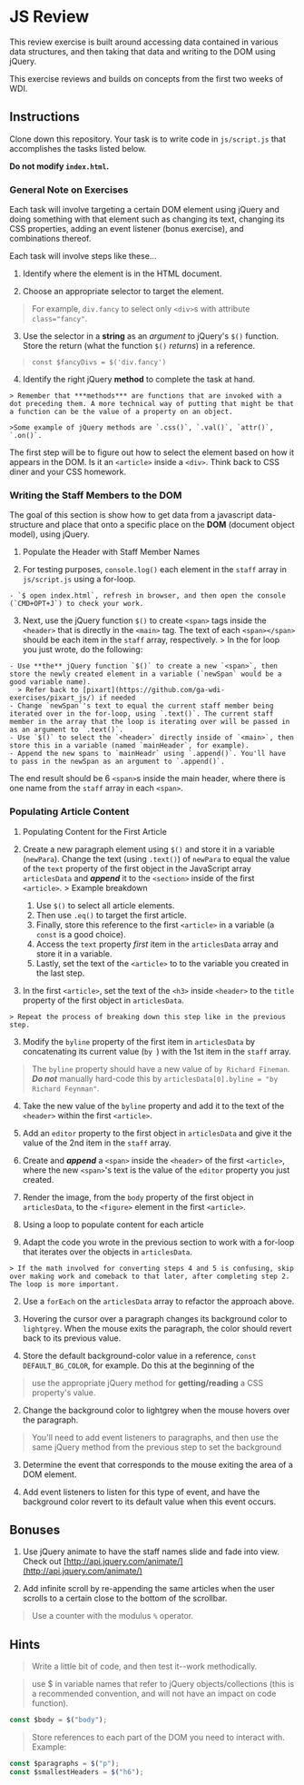 # JS Review

This review exercise is built around accessing data contained in various data structures, and then taking that data and writing to the DOM using jQuery.

This exercise reviews and builds on concepts from the first two weeks of WDI.

## Instructions

Clone down this repository. Your task is to write code in `js/script.js` that accomplishes the tasks listed below.

**Do not modify `index.html`.**

### General Note on Exercises

Each task will involve targeting a certain DOM element using jQuery and doing something with that element such as changing its text, changing its CSS properties, adding an event listener (bonus exercise), and combinations thereof.

Each task will involve steps like these...
  1. Identify where the element is in the HTML document.

  2. Choose an appropriate selector to target the element.
  > For example, `div.fancy` to select only `<div>`s with attribute `class="fancy"`.

  3. Use the selector in a **string** as an *argument* to jQuery's `$()` function. Store the return (what the function `$()` *returns*) in a reference.
  > `const $fancyDivs = $('div.fancy')`

  4. Identify the right jQuery **method** to complete the task at hand.

    > Remember that ***methods*** are functions that are invoked with a dot preceding them. A more technical way of putting that might be that a function can be the value of a property on an object.

    >Some example of jQuery methods are `.css()`, `.val()`, `attr()`, `.on()`.

The first step will be to figure out how to select the element based on how it appears in the DOM. Is it an `<article>` inside a `<div>`. Think back to CSS diner and your CSS homework.

### Writing the Staff Members to the DOM

The goal of this section is show how to get data from a javascript data-structure and place that onto a specific place on the **DOM** (document object model), using jQuery.

1. Populate the Header with Staff Member Names

  2.  For testing purposes, `console.log()` each element in the `staff` array in `js/script.js` using a for-loop.

    - `$ open index.html`, refresh in browser, and then open the console (`CMD+OPT+J`) to check your work.

  3. Next, use the jQuery function `$()` to create `<span>` tags inside the `<header>` that is directly in the `<main>` tag. The text of each `<span></span>` should be each item in the `staff` array, respectively.
    > In the for loop you just wrote, do the following:

    - Use **the** jQuery function `$()` to create a new `<span>`, then store the newly created element in a variable (`newSpan` would be a good variable name).
      > Refer back to [pixart](https://github.com/ga-wdi-exercises/pixart_js/) if needed
    - Change `newSpan`'s text to equal the current staff member being iterated over in the for-loop, using `.text()`. The current staff member in the array that the loop is iterating over will be passed in as an argument to `.text()`.
    - Use `$()` to select the `<header>` directly inside of `<main>`, then store this in a variable (named `mainHeader`, for example).
    - Append the new spans to `mainHeadr` using `.append()`. You'll have to pass in the newSpan as an argument to `.append()`.

  The end result should be 6 `<span>`s inside the main header, where there is one name from the `staff` array in each `<span>`.


### Populating Article Content

1. Populating Content for the First Article

  1. Create a new paragraph element using `$()` and store it in a variable (`newPara`). Change the text (using `.text()`) of `newPara` to equal the value of the `text` property of the first object in the JavaScript array `articlesData` and ***append*** it to the `<section>` inside of the first `<article>`.
    > Example breakdown
      1. Use `$()` to select all article elements.
      2. Then use `.eq()` to target the first article.
      3. Finally, store this reference to the first `<article>` in a variable (a `const` is a good choice).
      4. Access the `text` property *first* item in the `articlesData` array and store it in a variable.
      5. Lastly, set the text of the `<article>` to to the variable you created in the last step.

  2. In the first `<article>`, set the text of the `<h3>` inside `<header>` to the `title` property of the first object in `articlesData`.

    > Repeat the process of breaking down this step like in the previous step.

  3. Modify the `byline` property of the first item in `articlesData` by concatenating its current value (`by `) with the 1st item in the `staff` array.
  > The `byline` property should have a new value of `by Richard Fineman`. ***Do not*** manually hard-code this by `articlesData[0].byline = "by Richard Feynman"`.

  4. Take the new value of the `byline` property and add it to the text of the `<header>` within the first `<article>`.

  5. Add an `editor` property to the first object in `articlesData` and give it the value of the 2nd item in the `staff` array.

  6. Create and ***append*** a `<span>` inside the `<header>` of the first `<article>`, where the new `<span>`'s text is the value of the `editor` property you just created.

  7. Render the image, from the `body` property of the first object in `articlesData`, to the `<figure>` element in the first `<article>`.

2. Using a loop to populate content for each article

  1. Adapt the code you wrote in the previous section to work with a for-loop that iterates over the objects in `articlesData`.

    > If the math involved for converting steps 4 and 5 is confusing, skip over making work and comeback to that later, after completing step 2. The loop is more important.

  2. Use a `forEach` on the `articlesData` array to refactor the approach above.

3. Hovering the cursor over a paragraph changes its background color to `lightgrey`. When the mouse exits the paragraph, the color should revert back to its previous value.

  1. Store the default background-color value in a reference, `const DEFAULT_BG_COLOR`, for example. Do this at the beginning of the
  > use the appropriate jQuery method for **getting/reading** a CSS property's value.

  2. Change the background color to lightgrey when the mouse hovers over the paragraph.
  > You'll need to add event listeners to paragraphs, and then use the same jQuery method from the previous step to set the background

  3. Determine the event that corresponds to the mouse exiting the area of a DOM element.

  4. Add event listeners to listen for this type of event, and have the background color revert to its default value when this event occurs.

## Bonuses

1. Use jQuery animate to have the staff names slide and fade into view. Check out [http://api.jquery.com/animate/](http://api.jquery.com/animate/)

2. Add infinite scroll by re-appending the same articles when the user scrolls to a certain close to the bottom of the scrollbar.
> Use a counter with the modulus `%` operator.

## Hints

> Write a little bit of code, and then test it--work methodically.

> use $ in variable names that refer to jQuery objects/collections (this is a recommended convention, and will not have an impact on code function).
```js
const $body = $("body");
```

>  Store references to each part of the DOM you need to interact with. Example:
```js
const $paragraphs = $("p");
const $smallestHeaders = $("h6");   
```
